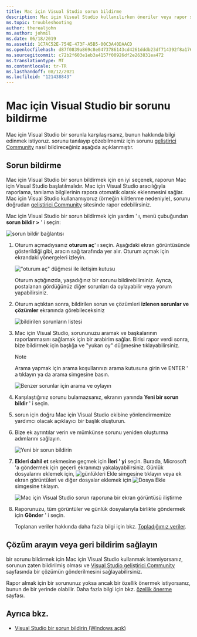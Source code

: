 ```yaml
---
title: Mac için Visual Studio sorun bildirme
description: Mac için Visual Studio kullanılırken öneriler veya rapor sorunları hakkında daha fazla deneyim sağlama.
ms.topic: troubleshooting
author: therealjohn
ms.author: johmil
ms.date: 06/18/2019
ms.assetid: 1C7AC52E-754E-473F-A5B5-00C3A40DAACD
ms.openlocfilehash: d87f0839a869c8e0473786143cd4261dddb23df714392f8a17649a01547e1129
ms.sourcegitcommit: c72b2f603e1eb3a4157f00926df2e263831ea472
ms.translationtype: MT
ms.contentlocale: tr-TR
ms.lasthandoff: 08/12/2021
ms.locfileid: "121438843"
---
```

# <a name="how-to-report-a-problem-in-visual-studio-for-mac"></a>Mac için Visual Studio bir sorunu bildirme

Mac için Visual Studio bir sorunla karşılaşırsanız, bunun hakkında bilgi edinmek istiyoruz. sorunu tanılayıp çözebilmemiz için sorunu [geliştirici Community](https://aka.ms/feedback/report?space=41) nasıl bildireceğiniz aşağıda açıklanmıştır.

## <a name="how-to-report-a-problem"></a>Sorun bildirme

Mac için Visual Studio bir sorun bildirmek için en iyi seçenek, raporun Mac için Visual Studio başlatılmalıdır. Mac için Visual Studio aracılığıyla raporlama, tanılama bilgilerinin rapora otomatik olarak eklenmesini sağlar. Mac için Visual Studio kullanamıyoruz (örneğin kilitlenme nedeniyle), sorunu doğrudan [geliştirici Community](https://aka.ms/feedback/report?space=41) sitesinde rapor edebilirsiniz.

Mac için Visual Studio bir sorun bildirmek için yardım ' ı, menü çubuğundan **sorun bildir >** ' i seçin:

![sorun bildir bağlantısı](media/report-problem-image1.png)

1. Oturum açmadıysanız **oturum aç**' ı seçin. Aşağıdaki ekran görüntüsünde gösterildiği gibi, aracın sağ tarafında yer alır. Oturum açmak için ekrandaki yönergeleri izleyin.

    !["oturum aç" düğmesi ile iletişim kutusu](media/report-problem-image2.png)

    Oturum açtığınızda, yaşadığınız bir sorunu bildirebilirsiniz. Ayrıca, postalanan gördüğünüz diğer sorunları da oylayabilir veya yorum yapabilirsiniz.

1. Oturum açtıktan sonra, bildirilen sorun ve çözümleri **izlenen sorunlar ve çözümler** ekranında görebileceksiniz

    ![bildirilen sorunların listesi](media/report-problem-image3.png)

1. Mac için Visual Studio, sorununuzu aramak ve başkalarının raporlanmasını sağlamak için bir arabirim sağlar. Birisi rapor verdi sonra, bize bildirmek için başlığa ve "yukarı oy" düğmesine tıklayabilirsiniz.
   > [!NOTE]
   > Arama yapmak için arama koşullarınızı arama kutusuna girin ve ENTER ' a tıklayın ya da arama simgesine basın.

   ![Benzer sorunlar için arama ve oylayın](media/report-problem-image4.png)

1. Karşılaştığınız sorunu bulamazsanız, ekranın yanında **Yeni bir sorun bildir** ' i seçin.

1. sorun için doğru Mac için Visual Studio ekibine yönlendirmemize yardımcı olacak açıklayıcı bir başlık oluşturun.

1. Bize ek ayrıntılar verin ve mümkünse sorunu yeniden oluşturma adımlarını sağlayın.

   ![Yeni bir sorun bildirin](media/report-problem-image5.png)

1. **Ekleri dahil et** sekmesine geçmek için **İleri ' yi** seçin. Burada, Microsoft 'a göndermek için geçerli ekranınızı yakalayabilirsiniz. Günlük dosyalarını eklemek için, ![ günlükleri Ekle ](media/report-problem-attach-logs.png) simgesine tıklayın veya ek ekran görüntüleri ve diğer dosyalar eklemek için ![ Dosya Ekle ](media/report-problem-attach-file.png) simgesine tıklayın.

   ![Mac için Visual Studio sorun raporuna bir ekran görüntüsü iliştirme](media/report-problem-image6.png)

1. Raporunuzu, tüm görüntüler ve günlük dosyalarıyla birlikte göndermek için **Gönder** ' i seçin.

   Toplanan veriler hakkında daha fazla bilgi için bkz. [Topladığımız veriler](/visualstudio/ide/developer-community-privacy#data-we-collect).

## <a name="search-for-solutions-or-provide-feedback"></a>Çözüm arayın veya geri bildirim sağlayın

bir sorunu bildirmek için Mac için Visual Studio kullanmak istemiyorsanız, sorunun zaten bildirilmiş olması ve [Visual Studio geliştirici Community](https://aka.ms/feedback/report?space=41/) sayfasında bir çözümün gönderilmesini sağlayabilirsiniz.

Rapor almak için bir sorununuz yoksa ancak bir özellik önermek istiyorsanız, bunun de bir yerinde olabilir. Daha fazla bilgi için bkz. [özellik önerme](https://aka.ms/feedback/suggest?space=41) sayfası.

## <a name="see-also"></a>Ayrıca bkz.

- [Visual Studio bir sorun bildirin (Windows açık)](/visualstudio/ide/how-to-report-a-problem-with-visual-studio-2017)
